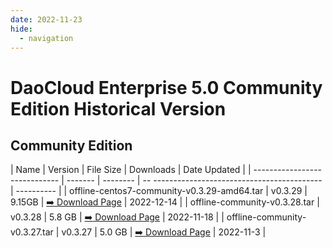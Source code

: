 ```yaml
---
date: 2022-11-23
hide:
  - navigation
---
```


# DaoCloud Enterprise 5.0 Community Edition Historical Version

## Community Edition

| Name | Version | File Size | Downloads | Date Updated |
| ----------------------------- | ------- | -------- | -- ------------------------------------------ | ---------- |
| offline-centos7-community-v0.3.29-amd64.tar | v0.3.29 | 9.15GB | [:arrow_right: Download Page](./dce5-installer-v0.3.29.md) | 2022-12-14 |
| offline-community-v0.3.28.tar | v0.3.28 | 5.8 GB | [:arrow_right: Download Page](./dce5-installer-v0.3.28.md) | 2022-11-18 |
| offline-community-v0.3.27.tar | v0.3.27 | 5.0 GB | [:arrow_right: Download Page](./dce5-installer-v0.3.27.md) | 2022-11-3 |
